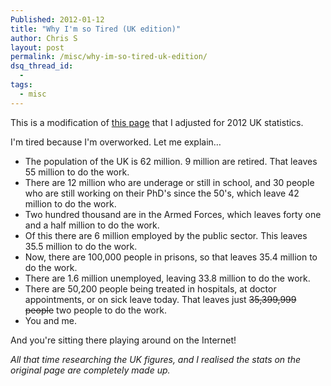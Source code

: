 ```yaml
---
Published: 2012-01-12
title: "Why I'm so Tired (UK edition)"
author: Chris S
layout: post
permalink: /misc/why-im-so-tired-uk-edition/
dsq_thread_id:
  - 
tags:
  - misc
---
```

This is a modification of [this page][1] that I adjusted for 2012 UK statistics.

I'm tired because I'm overworked. Let me explain&#8230;

<!--more-->

  * The population of the UK is 62 million. 9 million are retired. That leaves 55 million to do the work.
  * There are 12 million who are underage or still in school, and 30 people who are still working on their PhD's since the 50's, which leave 42 million to do the work.
  * Two hundred thousand are in the Armed Forces, which leaves forty one and a half million to do the work.
  * Of this there are 6 million employed by the public sector. This leaves 35.5 million to do the work. 
  * Now, there are 100,000 people in prisons, so that leaves 35.4 million to do the work.
  * There are 1.6 million unemployed, leaving 33.8 million to do the work.
  * There are 50,200 people being treated in hospitals, at doctor appointments, or on sick leave today. That leaves just <strike>35,399,999 people</strike> two people to do the work.
  * You and me.

And you're sitting there playing around on the Internet!

*All that time researching the UK figures, and I realised the stats on the original page are completely made up.*

 [1]: http://www.stanford.edu/~dement/tired.html